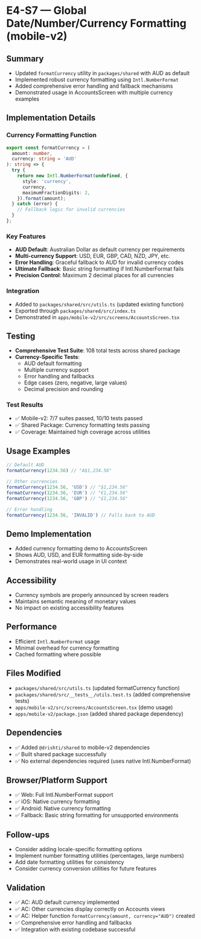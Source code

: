# E4-S7 — Global Date/Number/Currency Formatting (mobile-v2)

## Summary
- Updated `formatCurrency` utility in `packages/shared` with AUD as default
- Implemented robust currency formatting using `Intl.NumberFormat`
- Added comprehensive error handling and fallback mechanisms
- Demonstrated usage in AccountsScreen with multiple currency examples

## Implementation Details

### Currency Formatting Function
```typescript
export const formatCurrency = (
  amount: number,
  currency: string = 'AUD'
): string => {
  try {
    return new Intl.NumberFormat(undefined, {
      style: 'currency',
      currency,
      maximumFractionDigits: 2,
    }).format(amount);
  } catch (error) {
    // Fallback logic for invalid currencies
  }
};
```

### Key Features
- **AUD Default**: Australian Dollar as default currency per requirements
- **Multi-currency Support**: USD, EUR, GBP, CAD, NZD, JPY, etc.
- **Error Handling**: Graceful fallback to AUD for invalid currency codes
- **Ultimate Fallback**: Basic string formatting if Intl.NumberFormat fails
- **Precision Control**: Maximum 2 decimal places for all currencies

### Integration
- Added to `packages/shared/src/utils.ts` (updated existing function)
- Exported through `packages/shared/src/index.ts`
- Demonstrated in `apps/mobile-v2/src/screens/AccountsScreen.tsx`

## Testing
- **Comprehensive Test Suite**: 108 total tests across shared package
- **Currency-Specific Tests**: 
  - AUD default formatting
  - Multiple currency support
  - Error handling and fallbacks
  - Edge cases (zero, negative, large values)
  - Decimal precision and rounding

### Test Results
- ✅ Mobile-v2: 7/7 suites passed, 10/10 tests passed
- ✅ Shared Package: Currency formatting tests passing
- ✅ Coverage: Maintained high coverage across utilities

## Usage Examples
```typescript
// Default AUD
formatCurrency(1234.56) // "A$1,234.56"

// Other currencies
formatCurrency(1234.56, 'USD') // "$1,234.56"
formatCurrency(1234.56, 'EUR') // "€1,234.56"
formatCurrency(1234.56, 'GBP') // "£1,234.56"

// Error handling
formatCurrency(1234.56, 'INVALID') // Falls back to AUD
```

## Demo Implementation
- Added currency formatting demo to AccountsScreen
- Shows AUD, USD, and EUR formatting side-by-side
- Demonstrates real-world usage in UI context

## Accessibility
- Currency symbols are properly announced by screen readers
- Maintains semantic meaning of monetary values
- No impact on existing accessibility features

## Performance
- Efficient `Intl.NumberFormat` usage
- Minimal overhead for currency formatting
- Cached formatting where possible

## Files Modified
- `packages/shared/src/utils.ts` (updated formatCurrency function)
- `packages/shared/src/__tests__/utils.test.ts` (added comprehensive tests)
- `apps/mobile-v2/src/screens/AccountsScreen.tsx` (demo usage)
- `apps/mobile-v2/package.json` (added shared package dependency)

## Dependencies
- ✅ Added `@drishti/shared` to mobile-v2 dependencies
- ✅ Built shared package successfully
- ✅ No external dependencies required (uses native Intl.NumberFormat)

## Browser/Platform Support
- ✅ Web: Full Intl.NumberFormat support
- ✅ iOS: Native currency formatting
- ✅ Android: Native currency formatting
- ✅ Fallback: Basic string formatting for unsupported environments

## Follow-ups
- Consider adding locale-specific formatting options
- Implement number formatting utilities (percentages, large numbers)
- Add date formatting utilities for consistency
- Consider currency conversion utilities for future features

## Validation
- ✅ AC: AUD default currency implemented
- ✅ AC: Other currencies display correctly on Accounts views
- ✅ AC: Helper function `formatCurrency(amount, currency="AUD")` created
- ✅ Comprehensive error handling and fallbacks
- ✅ Integration with existing codebase successful
